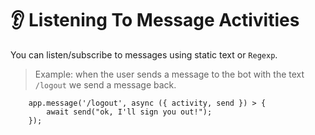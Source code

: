 # 👂 Listening To Message Activities


You can listen/subscribe to messages using static text or `Regexp`.

> Example: when the user sends a message to the bot with the text `/logout` we send a message back.

```
    app.message('/logout', async ({ activity, send }) > {
        await send("ok, I'll sign you out!");
    });
```